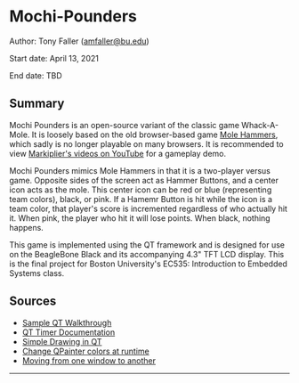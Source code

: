 # Mochi-Pounders
Author: Tony Faller (amfaller@bu.edu)

Start date: April 13, 2021

End date: TBD

## Summary
Mochi Pounders is an open-source variant of the classic game Whack-A-Mole. It is loosely based on the old browser-based game [Mole Hammers](https://www.miniplay.com/game/mole-hammers), which sadly is no longer playable on many browsers. It is recommended to view [Markiplier's videos on YouTube](https://www.youtube.com/watch?v=_hHIMMtUNGc&ab_channel=Markiplier) for a gameplay demo.

Mochi Pounders mimics Mole Hammers in that it is a two-player versus game. Opposite sides of the screen act as Hammer Buttons, and a center icon acts as the mole. This center icon can be red or blue (representing team colors), black, or pink. If a Hamemr Button is hit while the icon is a team color, that player's score is incremented regardless of who actually hit it. When pink, the player who hit it will lose points. When black, nothing happens.

This game is implemented using the QT framework and is designed for use on the BeagleBone Black and its accompanying 4.3" TFT LCD display. This is the final project for Boston University's EC535: Introduction to Embedded Systems class.


## Sources
* [Sample QT Walkthrough](https://www.youtube.com/watch?v=I96uPDifZ1w&ab_channel=DerekBanas)
* [QT Timer Documentation](https://doc.qt.io/qt-5/timers.html)
* [Simple Drawing in QT](https://codeloop.org/qt5-qpainter-how-to-draw-rectangle/)
* [Change QPainter colors at runtime](https://stackoverflow.com/questions/59132441/how-to-draw-lines-able-to-change-color-in-qt)
* [Moving from one window to another](https://www.youtube.com/watch?v=VigUMAfE2q4&ab_channel=ProgrammingKnowledge)


----
